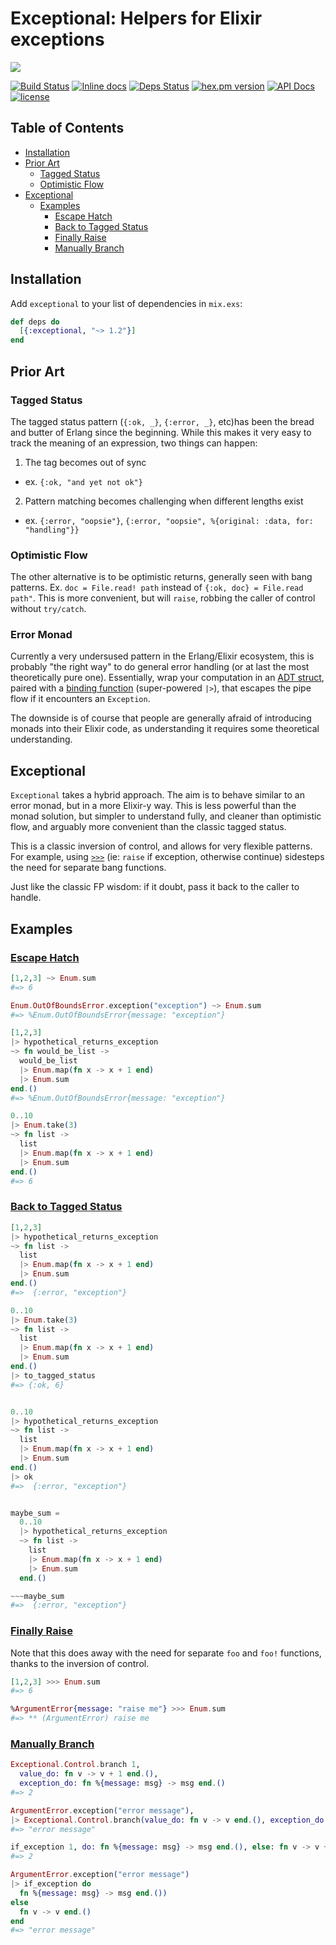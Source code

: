 # Exceptional: Helpers for Elixir exceptions
![](https://github.com/expede/exceptional/raw/master/branding/logo_with_text.png)

[![Build Status](https://travis-ci.org/expede/exceptional.svg?branch=master)](https://travis-ci.org/expede/exceptional) [![Inline docs](http://inch-ci.org/github/expede/exceptional.svg?branch=master)](http://inch-ci.org/github/expede/exceptional) [![Deps Status](https://beta.hexfaktor.org/badge/all/github/expede/exceptional.svg)](https://beta.hexfaktor.org/github/expede/exceptional) [![hex.pm version](https://img.shields.io/hexpm/v/exceptional.svg?style=flat)](https://hex.pm/packages/exceptional) [![API Docs](https://img.shields.io/badge/api-docs-yellow.svg?style=flat)](http://hexdocs.pm/exceptional/) [![license](https://img.shields.io/github/license/mashape/apistatus.svg?maxAge=2592000)](https://github.com/expede/exceptional/blob/master/LICENSE)

## Table of Contents
- [Installation](#installation)
- [Prior Art](#prior-art)
  - [Tagged Status](#tagged-status)
  - [Optimistic Flow](#optimistic-flow)
- [Exceptional](#exceptional)
  - [Examples](#examples)
    - [Escape Hatch](#escape-hatch)
    - [Back to Tagged Status](#back-to-tagged-status)
    - [Finally Raise](#finally-raise)
    - [Manually Branch](#manually-branch)

## Installation

Add `exceptional` to your list of dependencies in `mix.exs`:

```elixir
def deps do
  [{:exceptional, "~> 1.2"}]
end
```

## Prior Art
### Tagged Status
The tagged status pattern (`{:ok, _}`, `{:error, _}`, etc)has been the
bread and butter of Erlang since the beginning. While this makes it very easy to
track the meaning of an expression, two things can happen:

1. The tag becomes out of sync
  - ex. `{:ok, "and yet not ok"}`

2. Pattern matching becomes challenging when different lengths exist
  - ex. `{:error, "oopsie"}`, `{:error, "oopsie", %{original: :data, for: "handling"}}`

### Optimistic Flow
The other alternative is to be optimistic returns, generally seen with bang patterns.
Ex. `doc = File.read! path` instead of `{:ok, doc} = File.read path"`. This is
more convenient, but will `raise`, robbing the caller of control without `try/catch`.

### Error Monad
Currently a very undersused pattern in the Erlang/Elixir ecosystem, this is probably
"the right way" to do general error handling (or at last the most theoretically pure one).
Essentially, wrap your computation in an [ADT struct](https://hex.pm/packages/algae),
paired with a [binding function](https://hexdocs.pm/witchcraft/Witchcraft.Monad.Operator.html#%3E%3E%3E/2)
(super-powered `|>`), that escapes the pipe flow if it encounters an `Exception`.

The downside is of course that people are generally afraid of introducing monads into
their Elixir code, as understanding it requires some theoretical understanding.

## Exceptional
`Exceptional` takes a hybrid approach. The aim is to behave similar to an error monad,
but in a more Elixir-y way. This is less powerful than the monad solution, but simpler to
understand fully, and cleaner than optimistic flow, and arguably more convenient than the
classic tagged status.

This is a classic inversion of control, and allows for very flexible patterns.
For example, using [`>>>`](#finally-raise) (ie: `raise` if exception, otherwise continue) sidesteps
the need for separate bang functions.

Just like the classic FP wisdom: if it doubt, pass it back to the caller to handle.

## Examples

### [Escape Hatch](https://hexdocs.pm/exceptional/Exceptional.Value.html)

```elixir
[1,2,3] ~> Enum.sum
#=> 6

Enum.OutOfBoundsError.exception("exception") ~> Enum.sum
#=> %Enum.OutOfBoundsError{message: "exception"}

[1,2,3]
|> hypothetical_returns_exception
~> fn would_be_list ->
  would_be_list
  |> Enum.map(fn x -> x + 1 end)
  |> Enum.sum
end.()
#=> %Enum.OutOfBoundsError{message: "exception"}

0..10
|> Enum.take(3)
~> fn list ->
  list
  |> Enum.map(fn x -> x + 1 end)
  |> Enum.sum
end.()
#=> 6
```

### [Back to Tagged Status](https://hexdocs.pm/exceptional/Exceptional.TaggedStatus.html)

```elixir
[1,2,3]
|> hypothetical_returns_exception
~> fn list ->
  list
  |> Enum.map(fn x -> x + 1 end)
  |> Enum.sum
end.()
#=>  {:error, "exception"}

0..10
|> Enum.take(3)
~> fn list ->
  list
  |> Enum.map(fn x -> x + 1 end)
  |> Enum.sum
end.()
|> to_tagged_status
#=> {:ok, 6}


0..10
|> hypothetical_returns_exception
~> fn list ->
  list
  |> Enum.map(fn x -> x + 1 end)
  |> Enum.sum
end.()
|> ok
#=>  {:error, "exception"}


maybe_sum =
  0..10
  |> hypothetical_returns_exception
  ~> fn list ->
    list
    |> Enum.map(fn x -> x + 1 end)
    |> Enum.sum
  end.()

~~~maybe_sum
#=>  {:error, "exception"}

```

### [Finally Raise](https://hexdocs.pm/exceptional/Exceptional.Raise.html)

Note that this does away with the need for separate `foo` and `foo!` functions,
thanks to the inversion of control.

```elixir
[1,2,3] >>> Enum.sum
#=> 6

%ArgumentError{message: "raise me"} >>> Enum.sum
#=> ** (ArgumentError) raise me
```

### [Manually Branch](https://hexdocs.pm/exceptional/Exceptional.Control.html)

```elixir
Exceptional.Control.branch 1,
  value_do: fn v -> v + 1 end.(),
  exception_do: fn %{message: msg} -> msg end.()
#=> 2

ArgumentError.exception("error message"),
|> Exceptional.Control.branch(value_do: fn v -> v end.(), exception_do: fn %{message: msg} -> msg end.())
#=> "error message"

if_exception 1, do: fn %{message: msg} -> msg end.(), else: fn v -> v + 1 end.(),
#=> 2

ArgumentError.exception("error message")
|> if_exception do
  fn %{message: msg} -> msg end.())
else
  fn v -> v end.()
end
#=> "error message"
```
